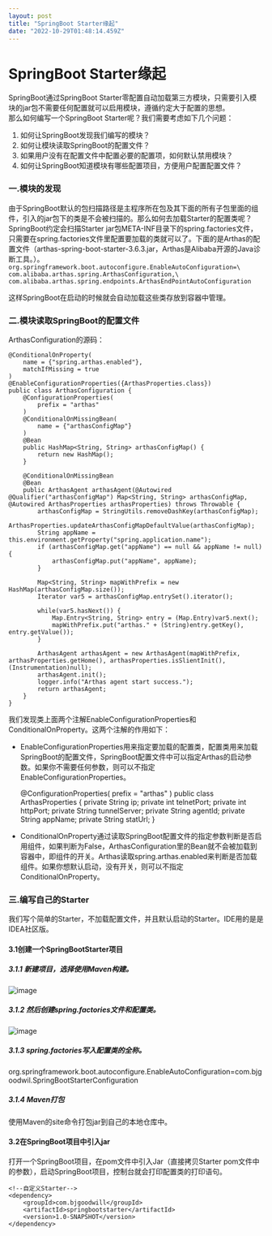 ```yaml
---
layout: post
title: "SpringBoot Starter缘起"
date: "2022-10-29T01:48:14.459Z"
---
```

SpringBoot Starter缘起
====================

SpringBoot通过SpringBoot Starter零配置自动加载第三方模块，只需要引入模块的jar包不需要任何配置就可以启用模块，遵循约定大于配置的思想。  
那么如何编写一个SpringBoot Starter呢？我们需要考虑如下几个问题：

1.  如何让SpringBoot发现我们编写的模块？
2.  如何让模块读取SpringBoot的配置文件？
3.  如果用户没有在配置文件中配置必要的配置项，如何默认禁用模块？
4.  如何让SpringBoot知道模块有哪些配置项目，方便用户配置配置文件？

### 一.模块的发现

由于SpringBoot默认的包扫描路径是主程序所在包及其下面的所有子包里面的组件，引入的jar包下的类是不会被扫描的。那么如何去加载Starter的配置类呢？  
SpringBoot约定会扫描Starter jar包META-INF目录下的spring.factories文件，只需要在spring.factories文件里配置要加载的类就可以了。下面的是Arthas的配置文件（arthas-spring-boot-starter-3.6.3.jar，Arthas是Alibaba开源的Java诊断工具。）。  
`org.springframework.boot.autoconfigure.EnableAutoConfiguration=\ com.alibaba.arthas.spring.ArthasConfiguration,\ com.alibaba.arthas.spring.endpoints.ArthasEndPointAutoConfiguration`

这样SpringBoot在启动的时候就会自动加载这些类存放到容器中管理。

### 二.模块读取SpringBoot的配置文件

ArthasConfiguration的源码：

    @ConditionalOnProperty(
        name = {"spring.arthas.enabled"},
        matchIfMissing = true
    )
    @EnableConfigurationProperties({ArthasProperties.class})
    public class ArthasConfiguration {
        @ConfigurationProperties(
            prefix = "arthas"
        )
        @ConditionalOnMissingBean(
            name = {"arthasConfigMap"}
        )
        @Bean
        public HashMap<String, String> arthasConfigMap() {
            return new HashMap();
        }
    
        @ConditionalOnMissingBean
        @Bean
        public ArthasAgent arthasAgent(@Autowired @Qualifier("arthasConfigMap") Map<String, String> arthasConfigMap, @Autowired ArthasProperties arthasProperties) throws Throwable {
            arthasConfigMap = StringUtils.removeDashKey(arthasConfigMap);
            ArthasProperties.updateArthasConfigMapDefaultValue(arthasConfigMap);
            String appName = this.environment.getProperty("spring.application.name");
            if (arthasConfigMap.get("appName") == null && appName != null) {
                arthasConfigMap.put("appName", appName);
            }
    
            Map<String, String> mapWithPrefix = new HashMap(arthasConfigMap.size());
            Iterator var5 = arthasConfigMap.entrySet().iterator();
    
            while(var5.hasNext()) {
                Map.Entry<String, String> entry = (Map.Entry)var5.next();
                mapWithPrefix.put("arthas." + (String)entry.getKey(), entry.getValue());
            }
    
            ArthasAgent arthasAgent = new ArthasAgent(mapWithPrefix, arthasProperties.getHome(), arthasProperties.isSlientInit(), (Instrumentation)null);
            arthasAgent.init();
            logger.info("Arthas agent start success.");
            return arthasAgent;
        }
    }
    

我们发现类上面两个注解EnableConfigurationProperties和ConditionalOnProperty。这两个注解的作用如下：

*   EnableConfigurationProperties用来指定要加载的配置类，配置类用来加载SpringBoot的配置文件，SpringBoot配置文件中可以指定Arthas的启动参数。如果你不需要任何参数，则可以不指定EnableConfigurationProperties。

    @ConfigurationProperties(
        prefix = "arthas"
    )
    public class ArthasProperties {
    private String ip;
        private int telnetPort;
        private int httpPort;
        private String tunnelServer;
        private String agentId;
        private String appName;
        private String statUrl;
    }
    

*   ConditionalOnProperty通过读取SpringBoot配置文件的指定参数判断是否启用组件，如果判断为False，ArthasConfiguration里的Bean就不会被加载到容器中，即组件的开关。Arthas读取spring.arthas.enabled来判断是否加载组件。如果你想默认启动，没有开关，则可以不指定ConditionalOnProperty。

### 三.编写自己的Starter

我们写个简单的Starter，不加载配置文件，并且默认启动的Starter。IDE用的是是IDEA社区版。

#### 3.1创建一个SpringBootStarter项目

##### 3.1.1 新建项目，选择使用Maven构建。

![image](https://img2022.cnblogs.com/blog/1348150/202210/1348150-20221028213449507-124698546.png)

##### 3.1.2 然后创建spring.factories文件和配置类。

![image](https://img2022.cnblogs.com/blog/1348150/202210/1348150-20221028213708759-966257665.png)

##### 3.1.3 spring.factories写入配置类的全称。

org.springframework.boot.autoconfigure.EnableAutoConfiguration=com.bjgoodwil.SpringBootStarterConfiguration

##### 3.1.4 Maven打包

使用Maven的site命令打包jar到自己的本地仓库中。

#### 3.2在SpringBoot项目中引入jar

打开一个SpringBoot项目，在pom文件中引入Jar（直接拷贝Starter pom文件中的参数），启动SpringBoot项目，控制台就会打印配置类的打印语句。

    <!--自定义Starter-->
    <dependency>
        <groupId>com.bjgoodwill</groupId>
        <artifactId>springbootstarter</artifactId>
        <version>1.0-SNAPSHOT</version>
    </dependency>